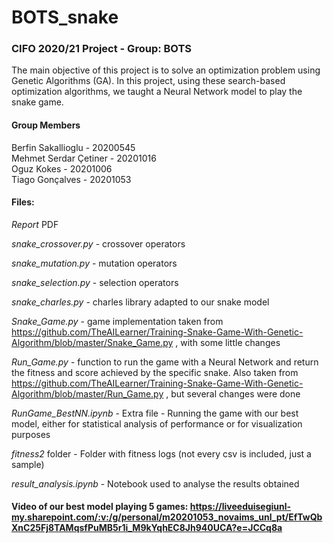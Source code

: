 # BOTS_snake
### CIFO 2020/21 Project - Group: BOTS

The main objective of this project is to solve an optimization problem using
Genetic Algorithms (GA). In this project, using these search-based optimization algorithms, we taught
a Neural Network model to play the snake game.

#### Group Members
Berfin Sakallioglu - 20200545 <br>
Mehmet Serdar Çetiner - 20201016 <br>
Oguz Kokes - 20201006 <br>
Tiago Gonçalves - 20201053 <br>

#### Files: <br>

*Report* PDF

*snake_crossover.py* - crossover operators

*snake_mutation.py* - mutation operators

*snake_selection.py* - selection operators

*snake_charles.py* - charles library adapted to our snake model

*Snake_Game.py* - game implementation taken from https://github.com/TheAILearner/Training-Snake-Game-With-Genetic-Algorithm/blob/master/Snake_Game.py , with some little changes

*Run_Game.py* - function to run the game with a Neural Network and return the fitness and score achieved by the specific snake. Also taken from https://github.com/TheAILearner/Training-Snake-Game-With-Genetic-Algorithm/blob/master/Run_Game.py , but several changes were done

*RunGame_BestNN.ipynb* - Extra file - Running the game with our best model, either for statistical analysis of performance or for visualization purposes

*fitness2* folder - Folder with fitness logs (not every csv is included, just a sample)

*result_analysis.ipynb* - Notebook used to analyse the results obtained

#### Video of our best model playing 5 games: https://liveeduisegiunl-my.sharepoint.com/:v:/g/personal/m20201053_novaims_unl_pt/EfTwQbXnC25Fj8TAMqsfPuMB5r1i_M9kYqhEC8Jh940UCA?e=JCCq8a
